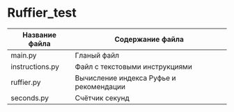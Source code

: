 # Ruffier_test

Название файла  | Содержание файла
----------------|--------------------
main.py         | Гланый файл
instructions.py | Файл с текстовыми инструкциями
ruffier.py      | Вычисление индекса Руфье и рекомендации
seсonds.py      | Счётчик секунд